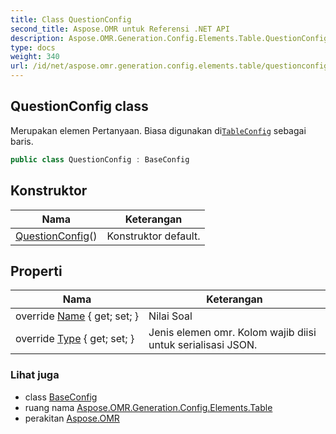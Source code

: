 ```yaml
---
title: Class QuestionConfig
second_title: Aspose.OMR untuk Referensi .NET API
description: Aspose.OMR.Generation.Config.Elements.Table.QuestionConfig kelas. Merupakan elemen Pertanyaan. Biasa digunakan diTableConfig sebagai baris.
type: docs
weight: 340
url: /id/net/aspose.omr.generation.config.elements.table/questionconfig/
---
```

## QuestionConfig class

Merupakan elemen Pertanyaan. Biasa digunakan di[`TableConfig`](../tableconfig/) sebagai baris.

```csharp
public class QuestionConfig : BaseConfig
```

## Konstruktor

| Nama | Keterangan |
| --- | --- |
| [QuestionConfig](questionconfig/)() | Konstruktor default. |

## Properti

| Nama | Keterangan |
| --- | --- |
| override [Name](../../aspose.omr.generation.config.elements.table/questionconfig/name/) { get; set; } | Nilai Soal |
| override [Type](../../aspose.omr.generation.config.elements.table/questionconfig/type/) { get; set; } | Jenis elemen omr. Kolom wajib diisi untuk serialisasi JSON. |

### Lihat juga

* class [BaseConfig](../../aspose.omr.generation.config/baseconfig/)
* ruang nama [Aspose.OMR.Generation.Config.Elements.Table](../../aspose.omr.generation.config.elements.table/)
* perakitan [Aspose.OMR](../../)


